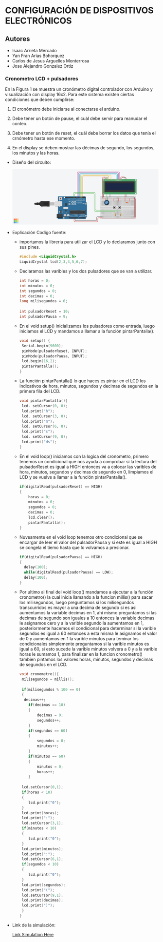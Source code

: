 # CONFIGURACIÓN DE DISPOSITIVOS ELECTRÓNICOS
## Autores

- Isaac Arrieta Mercado
- Yan Fran Arias Bohorquez 
- Carlos de Jesus Arguelles Monterrosa
- Jose Alejandro Gonzalez Ortiz

### **Cronometro LCD + pulsadores**

En la Figura 1 se muestra un cronómetro digital controlador con Arduino y visualización
con display 16x2. Para este sistema existen ciertas condiciones que deben cumplirse:

1. El cronómetro debe iniciarse al conectarse el arduino.

2. Debe tener un botón de pause, el cuál debe servir para reanudar el conteo.

3. Debe tener un botón de reset, el cuál debe borrar los datos que tenía el crnómetro hasta ese momento.

4. En el display se deben mostrar las décimas de segundo, los segundos, los minutos y las horas.

* Diseño del circuito:

    ![Esta es una imagen de ejemplo](images/cronometro.png "Figura 1. Cronómetro digital")

* Explicación Codigo fuente:
    * importamos la libreria para utilizar el LCD y lo declaramos junto con sus pines.
        ```c++
        #include <LiquidCrystal.h>
        LiquidCrystal lcd(2,3,4,5,6,7);
        ```

    * Declaramos las varibles y los dos pulsadores que se van a utilizar.
        ```c++
        int horas = 0;
        int minutos = 0;
        int segundos = 0;
        int decimas = 0;
        long milisegundos = 0;
        
        int pulsadorReset = 10;
        int pulsadorPausa = 9; 
        ```
    
    *  En el void setup() inicializamos los pulsadores como entrada, luego iniciamos el LCD y mandamos a llamar a la función pintarPantalla().
        ```c++
        void setup() {
         Serial.begin(9600);
         pinMode(pulsadorReset, INPUT); 
         pinMode(pulsadorPausa, INPUT);
         lcd.begin(16,2);
         pintarPantalla();
        }
        ```

    * La función pintarPantalla() lo que haces es pintar en el LCD los indicativos de hora, minutos, segundos y decimas de segundos en la primera fila del LCD.
        ```c++
        void pintarPantalla(){
         lcd. setCursor(0, 0);
         lcd.print("h");
         lcd. setCursor(3, 0);
         lcd.print("m");
         lcd. setCursor(6, 0);
         lcd.print("s");
         lcd. setCursor(9, 0);
         lcd.print("ds");
        }
        ```

    * En el void loop() iniciamos con la logica del cronometro, primero tenemos un condicional que nos ayuda a comprobar si la lectura del pulsadorReset es igual a HIGH entonces va a colocar las varibles de hora, minutos, segundos y decimas de segundo en 0, limpiamos el LCD y se vuelve a llamar a la función pintarPantalla().
        ```c++
        if(digitalRead(pulsadorReset) == HIGH)
        {
            horas = 0;
            minutos = 0;
            segundos = 0;
            decimas = 0;
            lcd.clear();
            pintarPantalla();
        }
        ```
    
    * Nuveamente en el void loop tenemos otro condicional que se encargar de leer el valor del pulsadorPausa y si este es igual a HIGH se congela el tiemo hasta que lo volvamos a presionar.
        ```c++
        if(digitalRead(pulsadorPausa) == HIGH)
        {
          delay(100);
          while(digitalRead(pulsadorPausa) == LOW);
          delay(100);
        }
        ```
    * Por ultimo al final del void loop() mandamos a ejecutar a la función cronometro() la cual inicia llamando a la funcion millis() para sacar los milisegundos, luego preguntamos si los milisegundos transcurridos es mayor a una decima de segundo si es asi aumentamos la variable decimas en 1, ahi mismo preguntamos si las decimas de segundo son iguales a 10 entonces la variable decimas le asignamos cero y a la varible segundo la aumentamos en 1, posteriormente hacemos el condicional para determinar  si la varible segundos es igual a 60 entonces a esta misma le asignamos el valor de 0 y aumentamos en 1 la varible minutos para teminar los condicionales simplemente preguntamos si la varible minutos es igual a 60, si esto sucede la varible minutos volvera a 0 y a la varible horas le sumamos 1, para finalizar en la funcion cronometro() tambien pintamos los valores horas, minutos, segundos y decimas de segundos en el LCD.
        ```c++
        void cronometro(){
         milisegundos = millis();
    
         if(milisegundos % 100 == 0)
         {
          decimas++;
            if(decimas == 10)
            {
                decimas = 0;
                segundos++;
            }
            if(segundos == 60)
            {
                segundos = 0;
                minutos++;
            }
            if(minutos == 60)
            {
                minutos = 0;
                horas++;
            }
        
         lcd.setCursor(0,1);
         if(horas < 10)
         {
            lcd.print("0");
         }
         lcd.print(horas);
         lcd.print(":");
         lcd.setCursor(3,1);
         if(minutos < 10)
         {
            lcd.print("0");
         }
         lcd.print(minutos);
         lcd.print(":");
         lcd.setCursor(6,1);
         if(segundos < 10)
         {
            lcd.print("0");
         }
         lcd.print(segundos);
         lcd.print("(");
         lcd.setCursor(9,1);
         lcd.print(decimas);
         lcd.print(")");
         }    
        }
        ```

* Link de la simulación:

    [Link Simulation Here](https://www.tinkercad.com/things/eAGt0UWStpG)